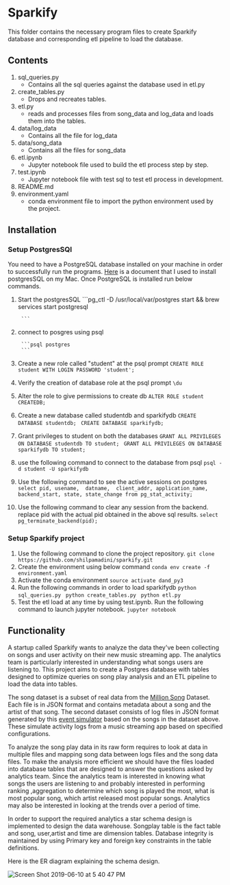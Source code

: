 # Sparkify

This folder contains the necessary program files to create Sparkify database and
corresponding etl pipeline to load the database.

## Contents

1. sql_queries.py
    * Contains all the sql queries against the database used in etl.py
2. create_tables.py
    * Drops and recreates tables.
3. etl.py
    * reads and processes files from song_data and log_data and
      loads them into the tables.
4. data/log_data
    * Contains all the file for log_data
5. data/song_data
    * Contains all the files for song_data
5. etl.ipynb
    * Jupyter notebook file used to build the etl process step by step.
6. test.ipynb
    * Jupyter notebook file with test sql to test etl process in development.
5. README.md
6. environment.yaml
    * conda environment file to import the python environment used by the project.


## Installation

### Setup PostgresSQl

You need to have a PostgreSQL database installed on your machine in
order to successfully run the programs. [Here](https://www.codementor.io/engineerapart/getting-started-with-postgresql-on-mac-osx-are8jcopb) is a document that I used to install postgresSQL on my Mac.
Once PostgreSQL is installed run below  commands.
1. Start the postgresSQL
        ```pg_ctl -D /usr/local/var/postgres start && brew services start postgresql

        ```
2. connect to posgres using psql

        ```psql postgres
        ```
3. Create a new role called "student" at the psql prompt
        ```CREATE ROLE student WITH LOGIN PASSWORD 'student';
        ```
4. Verify the creation of database role at the psql prompt
        ```\du
        ```
5. Alter the role to give permissions to create db
        ```ALTER ROLE student CREATEDB;
        ```
6. Create a new database called studentdb and sparkifydb
        ```CREATE DATABASE studentdb;
        ```
        ```CREATE DATABASE sparkifydb;
        ```
7. Grant privileges to student on both the databases
        ```GRANT ALL PRIVILEGES ON DATABASE studentdb TO student;
        ```
        ```GRANT ALL PRIVILEGES ON DATABASE sparkifydb TO student;
        ```
8. use the following command to connect to the database from psql
        ```psql -d student -U sparkifydb
        ```
9. Use the following command to see the active sessions on postgres
        ```select pid, usename,  datname,  client_addr, application_name, backend_start, state, state_change from pg_stat_activity;
        ```
10. Use the following command to clear any session from the backend. replace
    pid with the actual pid obtained in the above sql results.
        ```select pg_terminate_backend(pid);
        ```
### Setup  Sparkify project

1. Use the following command to clone the project repository.
        ```git clone https://github.com/shilpamadini/sparkify.git
        ```
2. Create the environment using below command
        ```conda env create -f environment.yaml
        ```
3. Activate the conda environment
        ```source activate dand_py3
        ```
4. Run the following commands in order to load sparkifydb
        ```python sql_queries.py
        ```
        ```python create_tables.py
        ```
        ```python etl.py
        ```
5. Test the etl load at any time by using test.ipynb. Run the following
       command to launch jupyter notebook.
        ```jupyter notebook
        ```

## Functionality

A startup called Sparkify wants to analyze the data they've been collecting on
songs and user activity on their new music streaming app. The analytics team is particularly interested in understanding what songs users are listening to.
This project aims to create a Postgres database with tables designed to optimize
queries on song play analysis and an ETL pipeline to load the data into tables.

The song dataset is a subset of real data from the [Million Song](http://millionsongdataset.com) Dataset. Each file is in JSON format and contains metadata about a song and the artist of that song. The second dataset consists of log files in JSON format generated by this [event simulator](https://github.com/Interana/eventsim) based on the songs in the dataset above. These simulate activity logs from a music streaming app based on specified configurations.

To analyze the song play data in its raw form requires to look at data in multiple files and mapping song data between logs files and the song data files. To make the analysis more efficient we should have the files loaded into database tables that are designed to answer the questions asked by analytics team. Since the analytics team is interested in knowing what songs the users are listening to and probably interested in performing ranking ,aggregation to determine which song is played the most, what is most popular song, which artist released most popular songs. Analytics may also be interested in looking at the trends over a period of time.

In order to support the required analytics a star schema design is implemented to design the data warehouse. Songplay table is the fact table and song, user,artist and time are dimension tables. Database integrity is maintained by using Primary key and foreign key constraints in the table definitions.

Here is the ER diagram explaining the schema design.

![Screen Shot 2019-06-10 at 5 40 47 PM](https://user-images.githubusercontent.com/16230330/59241519-d844a280-8bbc-11e9-894e-0dca550dc6ca.png)
